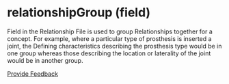 # relationshipGroup (field)

Field in the Relationship File is used to group Relationships together for a concept. For example, where a particular type of prosthesis is inserted a joint, the Defining characteristics describing the prosthesis type would be in one group whereas those describing the location or laterality of the joint would be in another group.






<a href="https://docs.google.com/forms/d/e/1FAIpQLScTmbZIf0UEQwYDkY27EEWBkaiYkHSbR0_9DmFrMLXoQLyL7Q/viewform?usp=pp_url&entry.1767247133=Release+File+Specification&entry.670899847=relationshipGroup%20%28field%29" class="button primary">Provide Feedback</a>
